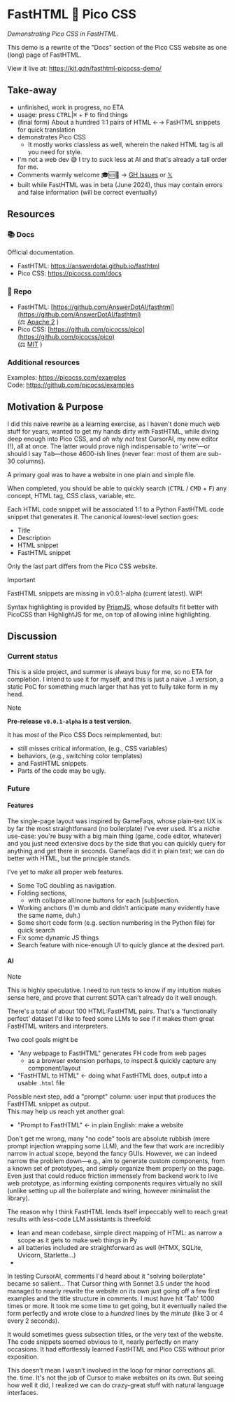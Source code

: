# FastHTML 🧡 Pico CSS
*Demonstrating Pico CSS in FastHTML.*

This demo is a rewrite of the "Docs" section of the Pico CSS website as one (long) page of FastHTML.

View it live at: <https://kit.gdn/fasthtml-picocss-demo/>

## Take-away

- unfinished, work in progress, no ETA
- usage: press <kbd>CTRL</kbd>|<kbd>⌘</kbd> + <kbd>F</kbd> to find things
- (final form) About a hundred 1:1 pairs of HTML ←→ FasHTML snippets for quick translation
- demonstrates Pico CSS 
  - It mostly works classless as well, wherein the naked HTML tag is all you need for style.
- I'm not a web dev 😅 I try to suck less at AI and that's already a tall order for me.
- Comments warmly welcome 🎓🆘🙏 → [GH Issues](https://github.com/agenkit/demo-fasthtml-picocss/issues) or [𝕏](https://x.com/x__kit)
- built while FastHTML was in beta (June 2024), thus may contain errors and false information (will be correct eventually)



## Resources

### 📚 Docs
Official documentation. <!-- and other useful resources. -->

- FastHTML: <https://answerdotai.github.io/fasthtml>
- Pico CSS: <https://picocss.com/docs>

### 🧬 Repo

- FastHTML: [https://github.com/AnswerDotAI/fasthtml](https://github.com/AnswerDotAI/fasthtml)  
(⚖️ [Apache 2](https://github.com/AnswerDotAI/fasthtml/blob/main/LICENSE) )
- Pico CSS: [https://github.com/picocss/pico](https://github.com/picocss/pico)  
(⚖️ [MIT](https://github.com/picocss/pico/blob/main/LICENSE.md) )

### Additional resources

Examples: <https://picocss.com/examples>  
Code: <https://github.com/picocss/examples>




## Motivation & Purpose

I did this naive rewrite as a learning exercise, as I haven't done much web stuff for years, wanted to get my hands dirty with FastHTML, while diving deep enough into Pico CSS, and *oh why not* test CursorAI, my new editor (!), all at once. The latter would prove nigh indispensable to 'write'—or should I say <kbd>Tab</kbd>—those 4600-ish lines (never fear: most of them are sub-30 columns).

A primary goal was to have a website in one plain and simple file. 

When completed, you should be able to quickly search (<kbd>CTRL</kbd> / <kbd>CMD</kbd> + <kbd>F</kbd>) any concept, HTML tag, CSS class, variable, etc.

Each HTML code snippet will be associated 1:1 to a Python FastHTML code snippet that generates it. The canonical lowest-level section goes:

- Title
- Description
- HTML snippet
- FastHTML snippet

Only the last part differs from the Pico CSS website.

> [!IMPORTANT]
> FastHTML snippets are missing in v0.0.1-alpha (current latest). WIP!

Syntax highlighting is provided by [PrismJS](https://prismjs.com/), whose defaults fit better with PicoCSS than HighlightJS for me, on top of allowing inline highlighting.



## Discussion

### Current status

This is a side project, and summer is always busy for me, so no ETA for completion. I intend to use it for myself, and this is just a naive ..1 version, a static PoC for something much larger that has yet to fully take form in my head.

> [!NOTE]
> **Pre-release `v0.0.1-alpha` is a test version.**  
> 
> It has *most* of the Pico CSS Docs reimplemented, but:
> 
> - still misses critical information, (e.g., CSS variables)
> - behaviors, (e.g., switching color templates)
> - and FastHTML snippets.
> - Parts of the code may be ugly.



### Future



#### Features

The single-page layout was inspired by GameFaqs, whose plain-text UX is by far the most straightforward (no boilerplate) I've ever used. It's a niche use-case: you're busy with a big main thing (game, code editor, whatever) and you just need extensive docs by the side that you can quickly query for anything and get there in seconds. GameFaqs did it in plain text; we can do better with HTML, but the principle stands.

I've yet to make all proper web features.

- Some ToC doubling as navigation.
- Folding sections,
  - with collapse all/none buttons for each \[sub\]section.
- Working anchors (I'm dumb and didn't anticipate many evidently have the same name, duh.)
- Some short code form (e.g. section numbering in the Python file) for quick search
- Fix some dynamic JS things
- Search feature with nice-enough UI to quicly glance at the desired part.



#### AI

> [!NOTE] 
> This is highly speculative. I need to run tests to know if my intuition makes sense here, and prove that current SOTA can't already do it well enough.

There's a total of about 100 HTML:FastHTML pairs. That's a 'functionally perfect' dataset I'd like to feed some LLMs to see if it makes them great FastHTML writers and interpreters.

Two cool goals might be

- "Any webpage to FastHTML" generates FH code from web pages
  - as a browser extension perhaps, to inspect & quickly capture any component/layout
- "FastHTML to HTML" ← doing what FastHTML does, output into a usable `.html` file

Possible next step, add a "prompt" column: user input that produces the FastHTML snippet as output.  
This may help us reach yet another goal:

- "Prompt to FastHTML" ← in plain English: make a website

Don't get me wrong, many "no code" tools are absolute rubbish (mere prompt injection wrapping some LLM), and the few that work are incredibly narrow in actual scope, beyond the fancy GUIs. However, we can indeed narrow the problem down—e.g., aim to generate custom components, from a known set of prototypes, and simply organize them properly on the page. Even just that could reduce friction immensely from backend work to live web prototype, as informing existing components requires virtually no skill (unlike setting up all the boilerplate and wiring, however minimalist the library).

The reason why I think FastHTML lends itself impeccably well to reach great results with *less*-code LLM assistants is threefold:

- lean and mean codebase, simple direct mapping of HTML: as narrow a scope as it gets to make web things in Py
- all batteries included are straightforward as well (HTMX, SQLite, Uvicorn, Starlette…)
- 

In testing CursorAI, comments I'd heard about it "solving boilerplate" became so salient… That Cursor thing with Sonnet 3.5 under the hood managed to nearly rewrite the website on its own just going off a few first examples and the title structure in comments. I must have hit 'Tab' 1000 times or more. It took me some time to get going, but it eventually nailed the form perfectly and wrote close to a *hundred* lines by the *minute* (like 3 or 4 every 2 seconds).

It would sometimes guess subsection titles, or the very text of the website. The code snippets seemed obvious to it, nearly perfectly on many occasions. It had effortlessly learned FastHTML and Pico CSS without prior exposition.

This doesn't mean I wasn't involved in the loop for minor corrections all. the. time. It's not the job of Cursor to make websites on its own. But seeing how well it did, I realized we can do crazy-great stuff with natural language interfaces.



##




